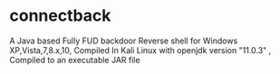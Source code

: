 # connectback
A Java based Fully FUD backdoor Reverse shell for Windows XP,Vista,7,8.x,10, Compiled In Kali Linux with openjdk version "11.0.3" , Compiled to an executable JAR file
